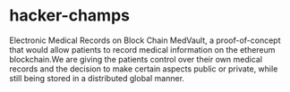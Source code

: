 # hacker-champs
Electronic Medical Records on Block Chain
MedVault, a proof-of-concept that would allow patients to record medical information on the ethereum blockchain.We are giving the patients control over their own medical records and the decision to make certain aspects public or private, while still being stored in a distributed global manner.
